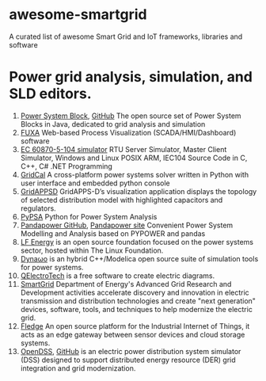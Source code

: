 # awesome-smartgrid
A curated list of awesome Smart Grid and IoT frameworks, libraries and software
# Power grid analysis, simulation, and SLD editors.
1. [Power System Block](https://www.powsybl.org), [GitHub](https://github.com/powsybl) The open source set of Power System Blocks in Java, dedicated to grid analysis and simulation
2. [FUXA](https://github.com/frangoteam/FUXA) Web-based Process Visualization (SCADA/HMI/Dashboard) software
3. [EC 60870-5-104 simulator](https://github.com/FreyrSCADA/IEC-60870-5-104) RTU Server Simulator, Master Client Simulator, Windows and Linux POSIX ARM, IEC104 Source Code in C, C++, C# .NET Programming
4. [GridCal](https://github.com/SanPen/GridCal) A cross-platform power systems solver written in Python with user interface and embedded python console
5. [GridAPPSD](https://github.com/GRIDAPPSD) GridAPPS-D’s visualization application displays the topology of selected distribution model with highlighted capacitors and regulators.
6. [PyPSA](https://github.com/PyPSA/PyPSA) Python for Power System Analysis
7. [Pandapower GitHub](https://github.com/e2nIEE/pandapower), [Pandapower site](https://www.pandapower.org) Convenient Power System Modelling and Analysis based on PYPOWER and pandas
8. [LF Energy](https://www.lfenergy.org) is an open source foundation focused on the power systems sector, hosted within The Linux Foundation.
9. [Dynaωo](https://dynawo.github.io) is an hybrid C++/Modelica open source suite of simulation tools for power systems.
10. [QElectroTech](https://qelectrotech.org) is a free software to create electric diagrams.
11. [SmartGrid](https://www.smartgrid.gov) Department of Energy's Advanced Grid Research and Development activities accelerate discovery and innovation in electric transmission and distribution technologies and create "next generation" devices, software, tools, and techniques to help modernize the electric grid.
12. [Fledge](https://github.com/fledge-iot) An open source platform for the Industrial Internet of Things, it acts as an edge gateway between sensor devices and cloud storage systems.
13. [OpenDSS](https://www.epri.com/pages/sa/opendss), [GitHub](https://github.com/tshort/OpenDSS) is an electric power distribution system simulator (DSS) designed to support distributed energy resource (DER) grid integration and grid modernization.
